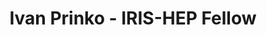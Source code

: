 ---
layout: fellow
pagetype: fellow
shortname: 82715941
permalink: /fellows/82715941.html
fellow-name: Ivan Prinko
title: Ivan Prinko - IRIS-HEP Fellow
active: True
dates:
  start: 2022-07-06
  end: 2022-09-14
photo: /assets/images/team/Ivan-Prinko.jpg
institution: Kyiv Academic University
e-mail: ivan.prinko@protonmail.com
project_title: Developing a Jupiter Notebook for converting confocal microscopic images to 3D cell images and metrics calculation.
project_goal:
    The project's objective is to provide an interactive tool for evaluating confocal microscopic images of cells in order to determine their features, including volume, polarity, and cross-sectional area.
mentors:
  - Abhishek Biswas (Princeton University)
proposal: /assets/pdf/fellows-2022/<find-your-file>
presentations:
  - title: "<Presentation Title"
    date: "Presentation Date"
    url: <Presentation materials link>
    meeting: <Meeting name>
    meetingurl: <Meeting url - indico link, etc.>
    recordingurl: <Recording url> (Optional)
    focus-area: <Focus Area - ia,ssl,ssc,doma,as,osglhc>
current_status: >
  A placeholder for status updates
github-username: IvaKamie
---